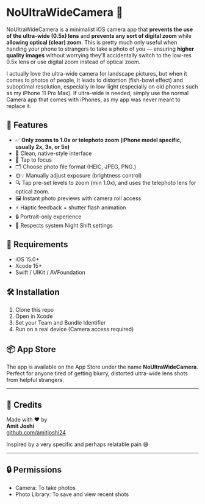 # NoUltraWideCamera 📸

NoUltraWideCamera is a minimalist iOS camera app that **prevents the use of the ultra-wide (0.5x) lens** and **prevents any sort of digital zoom** while **allowing optical (clear) zoom**. This is pretty much only useful when handing your phone to strangers to take a photo of you — ensuring **higher quality images** without worrying they'll accidentally switch to the low-res 0.5x lens or use digital zoom instead of optical zoom. 

I actually love the ultra-wide camera for landscape pictures, but when it comes to photos of people, it leads to distortion (fish-bowl effect) and suboptimal resolution, especially in low-light (especially on old phones such as my iPhone 11 Pro Max). If ultra-wide is needed, simply use the normal Camera app that comes with iPhones, as my app was never meant to replace it.

## 🚀 Features

- ✅ **Only zooms to 1.0x or telephoto zoom (iPhone model specific, usually 2x, 3x, or 5x)**
- 📸 Clean, native-style interface
- 🤳 Tap to focus
- 🗂 Choose photo file format (HEIC, JPEG, PNG.)
- 🌞💡 Manually adjust exposure (brightness control)
- 🔍 Tap pre-set levels to zoom (min 1.0x), and uses the telephoto lens for optical zoom.
- 🖼 Instant photo previews with camera roll access
- ⚡️ Haptic feedback + shutter flash animation
- 🔒 Portrait-only experience
- 🌙 Respects system Night Shift settings

## 🔧 Requirements

- iOS 15.0+
- Xcode 15+
- Swift / UIKit / AVFoundation

## 🛠 Installation

1. Clone this repo
2. Open in Xcode
3. Set your Team and Bundle Identifier
4. Run on a real device (Camera access required)

## 📦 App Store

The app is available on the App Store under the name **NoUltraWideCamera**.  
Perfect for anyone tired of getting blurry, distorted ultra-wide lens shots from helpful strangers.

---

## 🙌 Credits

Made with ❤️ by  
**Amit Joshi**  
[github.com/amitjoshi24](https://github.com/amitjoshi24)  

Inspired by a very specific and perhaps relatable pain 😅


---

## 🔒 Permissions

- Camera: To take photos  
- Photo Library: To save and view recent shots

